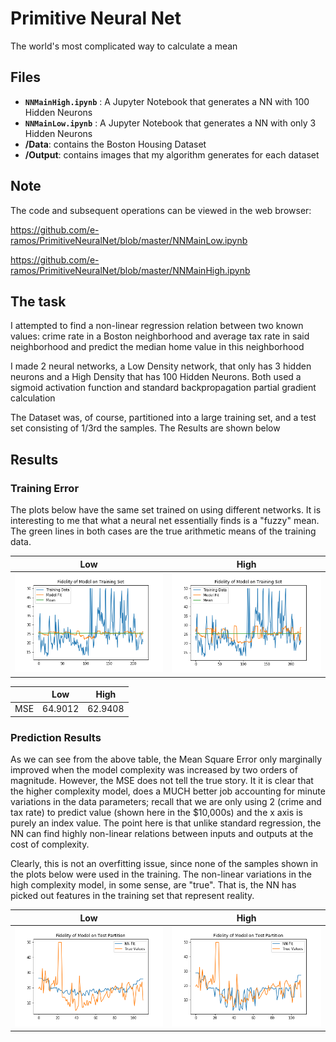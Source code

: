 # Primitive Neural Net

The world's most complicated way to calculate a mean


## Files

 - **`NNMainHigh.ipynb`** : A Jupyter Notebook that generates a NN with 100 Hidden Neurons
 - **`NNMainLow.ipynb`** : A Jupyter Notebook that generates a NN with only 3 Hidden Neurons
 - **/Data**: contains the Boston Housing Dataset
 - **/Output**: contains images that my algorithm generates for each dataset

## Note
The code and subsequent operations can be viewed in the web browser:

https://github.com/e-ramos/PrimitiveNeuralNet/blob/master/NNMainLow.ipynb

https://github.com/e-ramos/PrimitiveNeuralNet/blob/master/NNMainHigh.ipynb

## The task

I attempted to find a non-linear regression relation between two known values: crime rate in a Boston neighborhood 
and average tax rate in said neighborhood and predict the median home value in this neighborhood

I made 2 neural networks, a Low Density network, that only has 3 hidden neurons and a High Density that has 100 Hidden Neurons.
Both used a sigmoid activation function and standard backpropagation partial gradient calculation

The Dataset was, of course, partitioned into a large training set, and a test set consisting of 1/3rd the samples.
The Results are shown below

## Results

### Training Error

The plots below have the same set trained on using different networks. It is interesting to me that what a neural net essentially finds is a "fuzzy" mean. The green lines in both cases are the true arithmetic means of the training data.

| Low |High|
|--|--|
| ![](https://github.com/e-ramos/PrimitiveNeuralNet/blob/master/Output/TrainingPartitionLow.png)|![](https://github.com/e-ramos/PrimitiveNeuralNet/blob/master/Output/TrainingPartitionHigh.png)|



|  | Low |High|
|--|--|--|
|  MSE|64.9012 |62.9408|

### Prediction Results

As we can see from the above table, the Mean Square Error only marginally improved when the model complexity was increased by two orders of magnitude. However, the MSE does not tell the true story.
It it is clear that the higher complexity model, does a MUCH better job accounting for minute variations in the data parameters; recall that we are only using 2 (crime and tax rate) to predict value (shown here in the $10,000s) and the x axis is purely an index value. 
The point here is that unlike standard regression, the NN can find highly non-linear relations between inputs and outputs at the cost of complexity. 

Clearly, this is not an overfitting issue, since none of the samples shown in the plots below were used in the training. The non-linear variations in the high complexity model, in some sense, are "true". That is, the NN has picked out features in the training set that represent reality.

| Low |High|
|--|--|
| ![](https://github.com/e-ramos/PrimitiveNeuralNet/blob/master/Output/TestPartitionLow.png)|![](https://github.com/e-ramos/PrimitiveNeuralNet/blob/master/Output/TestPartitionHigh.png)|




